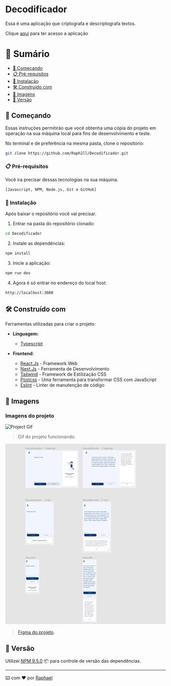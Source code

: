 # Decodificador

Essa é uma aplicação que criptografa e descriptografa textos.

Clique [aqui](raph2ll.github.io/Decodificador/?#) para ter acesso a aplicação

# 🔖 Sumário

- [🚀 Começando](#começando)
- [📋 Pré-requisitos](#pré-requisitos)
- [🔧 Instalação](#instalação)
- [🛠️ Construído com](#construído-com)
- [🎥 Imagens](#imagens)
- [📌 Versão](#versão)

<div id='começando'/> 

## 🚀 Começando

Essas instruções permitirão que você obtenha uma cópia do projeto em operação na sua máquina local para fins de desenvolvimento e teste.

No terminal e de preferência na mesma pasta, clone o repositório:

```sh
git clone https://github.com/Raph2ll/Decodificador.git
```

<div id='pré-requisitos'/>

### 📋 Pré-requisitos

Você ira precisar dessas tecnologias na sua máquina.

```sh
[Javascript, NPM, Node.js, Git e GitHub]
```

<div id='instalação'/>

### 🔧 Instalação

Após baixar o repositório você vai precisar.

1. Entrar na pasta do repositório clonado:

```sh
cd Decodificador
```

2. Instale as dependências:

```sh
npm install 
```

3. Inicie a aplicação:

```sh
npm run dev
```

4. Agora é só entrar no endereço do local host:

```sh
http://localhost:3000
```

## 🛠️ Construído com

Ferramentas utilizadas para criar o projeto:

- **Linguagem:** 
  - [Typescript](https://www.typescriptlang.org)

 - **Frontend**: 
    - [React.Js](https://pt-br.reactjs.org) - Framework Web
    - [Next.Js](https://nextjs.org) - Ferramenta de Desenvolvimento
    - [Tailwind](https://tailwindcss.com) - Framework de Estilização CSS
    - [Postcss](https://postcss.org) - Uma ferramenta para transformar CSS com JavaScript
    - [Eslint](https://eslint.org) - Linter de manutenção de código

<div id='imagens'/>

## 🎥 Imagens

### Imagens do projeto 

<img alt="Project Gif" width="600" src="/public/images/localhost_3000___-Google-Chrome-2023-04-15-08-56-51.gif" >

>  Gif do projeto funcionando.

<img alt="Figma" width="600" src="/public/images/figma.png" >

>  [Figma do projeto](https://www.figma.com/file/tvFEYhVfZTjdJ5P24RGV21?embed_host=share&kind=&node-id=0%3A1&t=tFWf6HPc1SvKye9t-1&viewer=1).

<div id='versão'/>

## 📌 Versão

Utilizei [NPM 9.5.0](https://www.npmjs.com) :package: para controle de versão das dependências.

---
⌨️ com ❤️ por [Raphael](https://github.com/Raph2ll)

